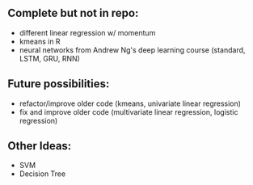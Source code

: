 ## Complete but not in repo:
- different linear regression w/ momentum
- kmeans in R
- neural networks from Andrew Ng's deep learning course (standard, LSTM, GRU, RNN)

## Future possibilities:
- refactor/improve older code (kmeans, univariate linear regression)
- fix and improve older code (multivariate linear regression, logistic regression)

## Other Ideas:
- SVM
- Decision Tree
